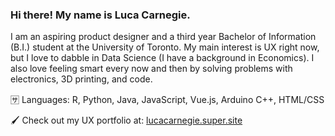 ### Hi there! My name is Luca Carnegie. 

I am an aspiring product designer and a third year Bachelor of Information (B.I.) student at the University of Toronto. My main interest is UX right now, but I love to dabble in Data Science (I have a background in Economics). I also love feeling smart every now and then by solving problems with electronics, 3D printing, and code. 

🈂️ Languages: R, Python, Java, JavaScript, Vue.js, Arduino C++, HTML/CSS

🖌️ Check out my UX portfolio at: [lucacarnegie.super.site](https://lucacarnegie.super.site/)


